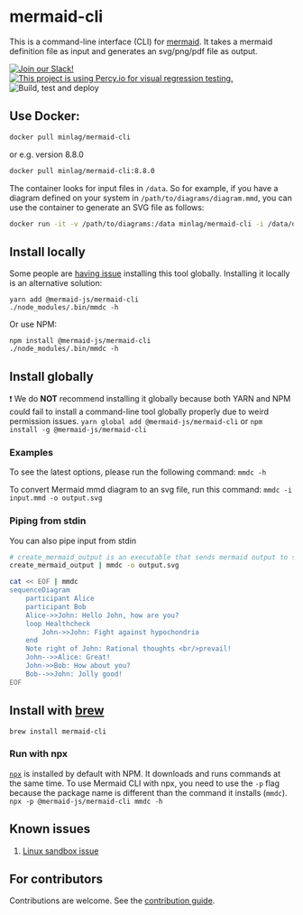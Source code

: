 # mermaid-cli

This is a command-line interface (CLI) for [mermaid](https://mermaid-js.github.io/). It takes a mermaid definition file as input and generates an svg/png/pdf file as output.

[![Join our Slack!](https://img.shields.io/static/v1?message=join%20chat&color=9cf&logo=slack&label=slack)](https://join.slack.com/t/mermaid-talk/shared_invite/enQtNzc4NDIyNzk4OTAyLWVhYjQxOTI2OTg4YmE1ZmJkY2Y4MTU3ODliYmIwOTY3NDJlYjA0YjIyZTdkMDMyZTUwOGI0NjEzYmEwODcwOTE) [![This project is using Percy.io for visual regression testing.](https://percy.io/static/images/percy-badge.svg)](https://percy.io/Mermaid/mermaid-cli) ![Build, test and deploy](https://github.com/mermaid-js/mermaid-cli/workflows/Build,%20test%20and%20deploy%20mermaid-cli%20Docker%20image/badge.svg)

## Use Docker:

```sh
docker pull minlag/mermaid-cli
```

or e.g. version 8.8.0

```sh
docker pull minlag/mermaid-cli:8.8.0
```

The container looks for input files in `/data`. So for example, if you have a diagram defined on your system in `/path/to/diagrams/diagram.mmd`, you can use the container to generate an SVG file as follows:

```sh
docker run -it -v /path/to/diagrams:/data minlag/mermaid-cli -i /data/diagram.mmd
```

## Install locally

Some people are [having issue](https://github.com/mermaidjs/mermaid.cli/issues/15) installing this tool globally. Installing it locally is an alternative solution:

```
yarn add @mermaid-js/mermaid-cli
./node_modules/.bin/mmdc -h
```

Or use NPM:

```
npm install @mermaid-js/mermaid-cli
./node_modules/.bin/mmdc -h
```

## Install globally

❗️ We do **NOT** recommend installing it globally because both YARN and NPM could fail to install a command-line tool globally properly due to weird permission issues.
`yarn global add @mermaid-js/mermaid-cli` or `npm install -g @mermaid-js/mermaid-cli`

### Examples

To see the latest options, please run the following command: `mmdc -h`

To convert Mermaid mmd diagram to an svg file, run this command: `mmdc -i input.mmd -o output.svg`

### Piping from stdin

You can also pipe input from stdin

```sh
# create_mermaid_output is an executable that sends mermaid output to stdout
create_mermaid_output | mmdc -o output.svg
```

```sh
cat << EOF | mmdc
sequenceDiagram
    participant Alice
    participant Bob
    Alice->>John: Hello John, how are you?
    loop Healthcheck
        John->>John: Fight against hypochondria
    end
    Note right of John: Rational thoughts <br/>prevail!
    John-->>Alice: Great!
    John->>Bob: How about you?
    Bob-->>John: Jolly good!
EOF
```

## Install with [brew](https://brew.sh)

```
brew install mermaid-cli
```

### Run with npx

[`npx`](https://www.npmjs.com/package/npx) is installed by default with NPM. It downloads and runs commands at the same time.
To use Mermaid CLI with npx, you need to use the `-p` flag because the package name is different than the command it installs (`mmdc`).
`npx -p @mermaid-js/mermaid-cli mmdc -h`

## Known issues

1. [Linux sandbox issue](docs/linux-sandbox-issue.md)

## For contributors

Contributions are welcome. See the [contribution guide](CONTRIBUTING.md).
